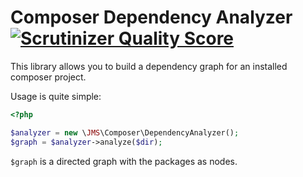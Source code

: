 Composer Dependency Analyzer [![Scrutinizer Quality Score](https://scrutinizer-ci.com/g/schmittjoh/composer-deps-analyzer/badges/quality-score.png?s=9bfccbd612e0d6d891ef14b16b262230fbf6cc08)](https://scrutinizer-ci.com/g/schmittjoh/composer-deps-analyzer/)
============================
This library allows you to build a dependency graph for an installed composer project.

Usage is quite simple:

```php
<?php

$analyzer = new \JMS\Composer\DependencyAnalyzer();
$graph = $analyzer->analyze($dir);
```

``$graph`` is a directed graph with the packages as nodes.
